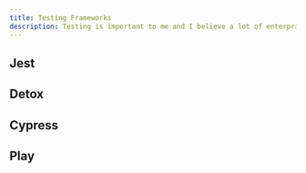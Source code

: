 ```yaml
---
title: Testing Frameworks
description: Testing is important to me and I believe a lot of enterprises manage their test processes wrong. Nonetheless, I have worked with a selection of testing systems.
---
```


## Jest

## Detox

## Cypress

## Play
